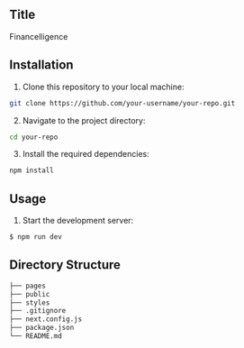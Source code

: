 
## Title

Financelligence

## Installation

1. Clone this repository to your local machine:

```bash
git clone https://github.com/your-username/your-repo.git
```

2. Navigate to the project directory:

```bash
cd your-repo
```

3. Install the required dependencies:

```bash
npm install
```


## Usage

1. Start the development server:
```bash
$ npm run dev
```

## Directory Structure

```bash
├── pages
├── public
├── styles
├── .gitignore
├── next.config.js
├── package.json
└── README.md
```
